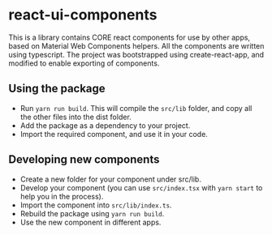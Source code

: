 # react-ui-components

This is a library contains CORE react components for use by other apps, based on Material Web Components helpers.
All the components are written using typescript.
The project was bootstrapped using create-react-app, and modified to enable exporting of components.

## Using the package

* Run `yarn run build`. This will compile the `src/lib` folder, and copy all the other files into the dist folder.
* Add the package as a dependency to your project.
* Import the required component, and use it in your code.

## Developing new components

* Create a new folder for your component under src/lib.
* Develop your component (you can use `src/index.tsx` with `yarn start` to help you in the process).
* Import the component into `src/lib/index.ts`.
* Rebuild the package using `yarn run build`.
* Use the new component in different apps.

